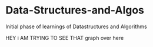 # Data-Structures-and-Algos

Initial phase of learnings of Datastructures and Algorithms


HEY i AM TRYING TO SEE THAT graph over here

